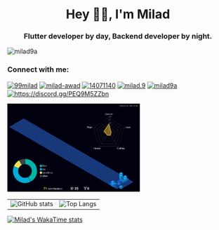 <h1 align="center">Hey 👋🏼, I'm Milad</h1>
<h3 align="center">Flutter developer by day, Backend developer by night.</h3>

<p align="left"> <img src="https://komarev.com/ghpvc/?username=milad9a&label=Profile%20views&color=0e75b6&style=flat" alt="milad9a" /> </p>

<h3 align="left">Connect with me:</h3>
<p align="left">
<a href="https://twitter.com/99milad" target="blank"><img align="center" src="https://raw.githubusercontent.com/rahuldkjain/github-profile-readme-generator/master/src/images/icons/Social/twitter.svg" alt="99milad" height="30" width="40" /></a>
<a href="https://linkedin.com/in/milad-awad" target="blank"><img align="center" src="https://raw.githubusercontent.com/rahuldkjain/github-profile-readme-generator/master/src/images/icons/Social/linked-in-alt.svg" alt="milad-awad" height="30" width="40" /></a>
<a href="https://stackoverflow.com/users/14071140" target="blank"><img align="center" src="https://raw.githubusercontent.com/rahuldkjain/github-profile-readme-generator/master/src/images/icons/Social/stack-overflow.svg" alt="14071140" height="30" width="40" /></a>
<a href="https://codeforces.com/profile/milad.9" target="blank"><img align="center" src="https://raw.githubusercontent.com/rahuldkjain/github-profile-readme-generator/master/src/images/icons/Social/codeforces.svg" alt="milad.9" height="30" width="40" /></a>
<a href="https://www.leetcode.com/milad9a" target="blank"><img align="center" src="https://raw.githubusercontent.com/rahuldkjain/github-profile-readme-generator/master/src/images/icons/Social/leet-code.svg" alt="milad9a" height="30" width="40" /></a>
<a href="https://discord.gg/https://discord.gg/PEQ9M5ZZbn" target="blank"><img align="center" src="https://raw.githubusercontent.com/rahuldkjain/github-profile-readme-generator/master/src/images/icons/Social/discord.svg" alt="https://discord.gg/PEQ9M5ZZbn" height="30" width="40" /></a>
</p>

<p align="left">
  <img src="./profile-3d-contrib/profile-night-view.svg" width="60%" />
</p>

<table>
  <tr>
    <td>
      <img src="https://github-readme-stats.vercel.app/api?username=milad9a&show_icons=true&theme=transparent&hide_border=true&border_radius=0" alt="GitHub stats" />
    </td>
    <td>
      <img src="https://github-readme-stats.vercel.app/api/top-langs/?username=milad9a&layout=compact&theme=transparent&hide_border=true&border_radius=0" alt="Top Langs" />
    </td>
  </tr>
</table>

<p>
  <a href="https://github.com/shussan/github-readme-stats">
    <img src="https://github-readme-stats.vercel.app/api/wakatime?username=shussan&theme=transparent&layout=compact" alt="Milad's WakaTime stats" />
  </a>
</p>

